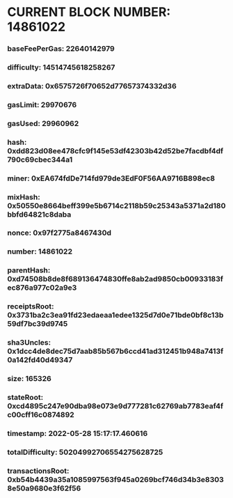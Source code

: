 # CURRENT BLOCK NUMBER: 14861022

### baseFeePerGas: 22640142979
### difficulty: 14514745618258267
### extraData: 0x6575726f70652d77657374332d36
### gasLimit: 29970676
### gasUsed: 29960962
### hash: 0xdd823d08ee478cfc9f145e53df42303b42d52be7facdbf4df790c69cbec344a1
### miner: 0xEA674fdDe714fd979de3EdF0F56AA9716B898ec8
### mixHash: 0x50550e8664beff399e5b6714c2118b59c25343a5371a2d180bbfd64821c8daba
### nonce: 0x97f2775a8467430d
### number: 14861022
### parentHash: 0xd74508b8de8f689136474830ffe8ab2ad9850cb00933183fec876a977c02a9e3
### receiptsRoot: 0x3731ba2c3ea91fd23edaeaa1edee1325d7d0e71bde0bf8c13b59df7bc39d9745
### sha3Uncles: 0x1dcc4de8dec75d7aab85b567b6ccd41ad312451b948a7413f0a142fd40d49347
### size: 165326
### stateRoot: 0xcd4895c247e90dba98e073e9d777281c62769ab7783eaf4fc00cff16c0874892
### timestamp: 2022-05-28 15:17:17.460616
### totalDifficulty: 50204992706554275628725
### transactionsRoot: 0xb54b4439a35a1085997563f945a0269bcf746d34b3e83038e50a9680e3f62f56
